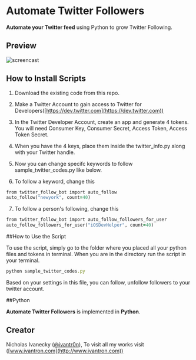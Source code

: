 # Automate Twitter Followers 

**Automate your Twitter feed** using Python to grow Twitter Following.

## Preview
![screencast](http://g.recordit.co/qxNIF2plXI.gif)

## How to Install Scripts

1) Download the existing code from this repo.

2) Make a Twitter Account to gain access to Twitter for Developers([https://dev.twitter.com](https://dev.twitter.com))

3) In the Twitter Developer Account, create an app and generate 4 tokens. You will need Consumer Key, Consumer Secret, Access Token, Access Token Secret.

4) When you have the 4 keys, place them inside the twitter_info.py along with your Twitter handle.

5) Now you can change specifc keywords to follow sample_twitter_codes.py like below. 

6) To follow a keyword, change this

```ruby
from twitter_follow_bot import auto_follow
auto_follow("newyork", count=40)

```

7) To follow a person's following, change this
```ruby
from twitter_follow_bot import auto_follow_followers_for_user
auto_follow_followers_for_user("iOSDevHelper", count=40)

```

##How to Use the Script

To use the script, simply go to the folder where you placed all your python files and tokens in terminal. When you are in the directory run the script in your terminal.  

```ruby
python sample_twitter_codes.py
```
Based on your settings in this file, you can follow, unfollow followers to your twitter account.

##Python

**Automate Twitter Followers** is implemented in **Python**.


## Creator

Nicholas Ivanecky ([@ivantr0n](http://twitter.com/ivantr0n)), To visit all my works visit ([www.ivantron.com](http://www.ivantron.com))

